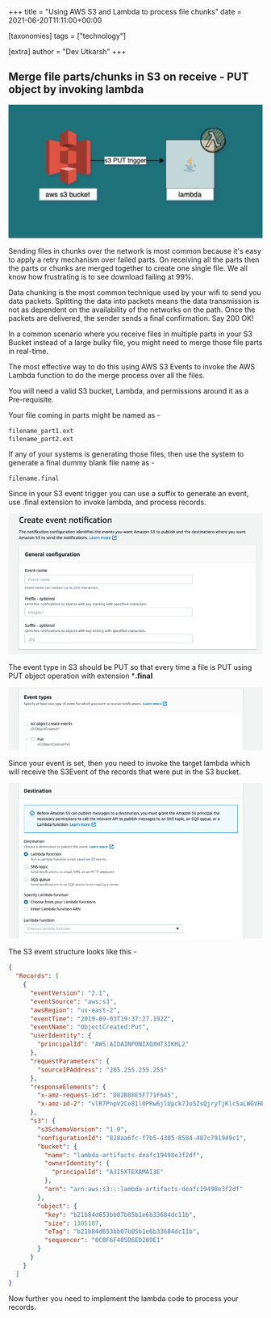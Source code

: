 

+++
title = "Using AWS S3 and Lambda to process file chunks"
date = 2021-06-20T11:11:00+00:00

[taxonomies]
tags = ["technology"]

[extra]
author = "Dev Utkarsh"
+++

## Merge file parts/chunks in S3 on receive - PUT object by invoking lambda

![s3-and-lambda](../assets/images/tech/s3-lambda-trigger.jpeg)

Sending files in chunks over the network is most common because it's easy to apply a retry mechanism over failed parts. On receiving all the parts then the parts or chunks are merged together to create one single file. We all know how frustrating is to see download failing at 99%.

Data chunking is the most common technique used by your wifi to send you data packets. Splitting the data into packets means the data transmission is not as dependent on the availability of the networks on the path. Once the packets are delivered, the sender sends a final confirmation. Say 200 OK!

In a common scenario where you receive files in multiple parts in your S3 Bucket instead of a large bulky file, you might need to merge those file parts in real-time.

The most effective way to do this using AWS S3 Events to invoke the AWS Lambda function to do the merge process over all the files.

You will need a valid S3 bucket, Lambda, and permissions around it as a Pre-requisite.

Your file coming in parts might be named as -
```
filename_part1.ext
filename_part2.ext
```
If any of your systems is generating those files, then use the system to generate a final dummy blank file name as -
```
filename.final
```

Since in your S3 event trigger you can use a suffix to generate an event, use .final extension to invoke lambda, and process records.

![Screenshot 2021-06-25 at 1.07.35 AM.png](../assets/images/tech/1.png)

The event type in S3 should be PUT so that every time a file is PUT using PUT object operation with extension ***.final**

![Screenshot 2021-06-25 at 1.08.21 AM.png](../assets/images/tech/2.png)

Since your event is set, then you need to invoke the target lambda which will receive the S3Event of the records that were put in the S3 bucket.

![Screenshot 2021-06-25 at 1.08.42 AM.png](../assets/images/tech/3.png)

The S3 event structure looks like this - 
```json
{
  "Records": [
    {
      "eventVersion": "2.1",
      "eventSource": "aws:s3",
      "awsRegion": "us-east-2",
      "eventTime": "2019-09-03T19:37:27.192Z",
      "eventName": "ObjectCreated:Put",
      "userIdentity": {
        "principalId": "AWS:AIDAINPONIXQXHT3IKHL2"
      },
      "requestParameters": {
        "sourceIPAddress": "205.255.255.255"
      },
      "responseElements": {
        "x-amz-request-id": "D82B88E5F771F645",
        "x-amz-id-2": "vlR7PnpV2Ce81l0PRw6jlUpck7Jo5ZsQjryTjKlc5aLWGVHPZLj5NeC6qMa0emYBDXOo6QBU0Wo="
      },
      "s3": {
        "s3SchemaVersion": "1.0",
        "configurationId": "828aa6fc-f7b5-4305-8584-487c791949c1",
        "bucket": {
          "name": "lambda-artifacts-deafc19498e3f2df",
          "ownerIdentity": {
            "principalId": "A3I5XTEXAMAI3E"
          },
          "arn": "arn:aws:s3:::lambda-artifacts-deafc19498e3f2df"
        },
        "object": {
          "key": "b21b84d653bb07b05b1e6b33684dc11b",
          "size": 1305107,
          "eTag": "b21b84d653bb07b05b1e6b33684dc11b",
          "sequencer": "0C0F6F405D6ED209E1"
        }
      }
    }
  ]
}
```

Now further you need to implement the lambda code to process your records.
